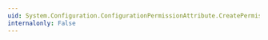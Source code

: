 ```yaml
---
uid: System.Configuration.ConfigurationPermissionAttribute.CreatePermission
internalonly: False
---
```

